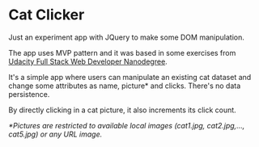 # Cat Clicker

Just an experiment app with JQuery to make some DOM manipulation.

The app uses MVP pattern and it was based in some exercises from [Udacity Full Stack Web Developer Nanodegree](https://www.udacity.com/course/full-stack-web-developer-nanodegree--nd004).

It's a simple app where users can manipulate an existing cat dataset and change some attributes as name, picture* and clicks. There's no data persistence.

By directly clicking in a cat picture, it also increments its click count.

_*Pictures are restricted to available local images (cat1.jpg, cat2.jpg,..., cat5.jpg) or any URL image._
